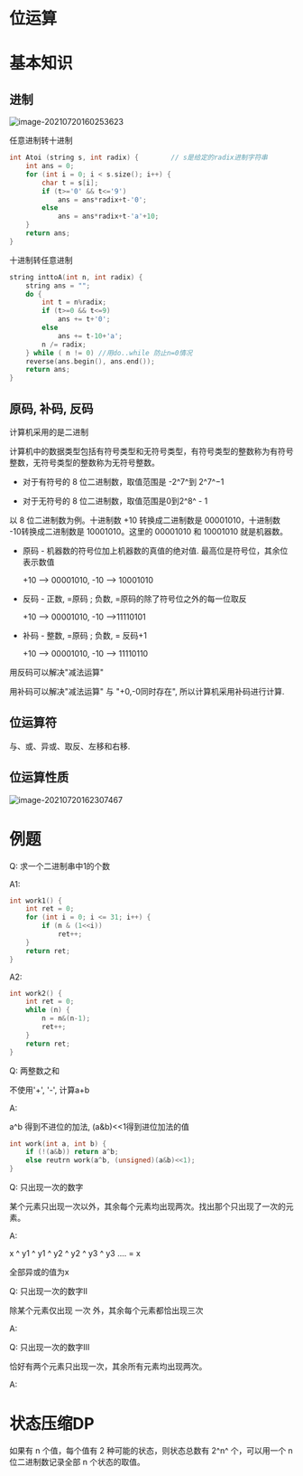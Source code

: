 # 位运算



# 基本知识

## 进制

![image-20210720160253623](C:\Users\win10\AppData\Roaming\Typora\typora-user-images\image-20210720160253623.png)



任意进制转十进制

```cpp
int Atoi (string s, int radix) {		// s是给定的radix进制字符串
    int ans = 0;
    for (int i = 0; i < s.size(); i++) {
        char t = s[i];
        if (t>='0' && t<='9') 
            ans = ans*radix+t-'0';
        else 
            ans = ans*radix+t-'a'+10;
    }
    return ans;
}
```



十进制转任意进制

```cpp
string inttoA(int n, int radix) {
    string ans = "";
    do {
        int t = n%radix;
        if (t>=0 && t<=9) 
        	ans += t+'0';
       	else 
            ans += t-10+'a';
        n /= radix;
    } while ( n != 0) //用do..while 防止n=0情况
   	reverse(ans.begin(), ans.end());
    return ans;
}
```



## 原码, 补码, 反码

计算机采用的是二进制

计算机中的数据类型包括有符号类型和无符号类型，有符号类型的整数称为有符号整数，无符号类型的整数称为无符号整数。

- 对于有符号的 8 位二进制数，取值范围是 -2^7^到 2^7^−1

- 对于无符号的 8 位二进制数，取值范围是0到2^8^ - 1

以 8 位二进制数为例。十进制数 +10 转换成二进制数是 00001010，十进制数 -10转换成二进制数是 10001010。这里的 00001010 和 10001010 就是机器数。

- 原码 - 机器数的符号位加上机器数的真值的绝对值. 最高位是符号位，其余位表示数值

  +10 --> 00001010, -10 --> 10001010

- 反码 - 正数, =原码 ; 负数, =原码的除了符号位之外的每一位取反

  +10 --> 00001010, -10 -->11110101

- 补码 - 整数, =原码 ; 负数, = 反码+1

  +10 --> 00001010, -10 --> 11110110

用反码可以解决"减法运算"

用补码可以解决"减法运算" 与 "+0,-0同时存在", 所以计算机采用补码进行计算.

## 位运算符

与、或、异或、取反、左移和右移.

## 位运算性质

![image-20210720162307467](C:\Users\win10\AppData\Roaming\Typora\typora-user-images\image-20210720162307467.png)



# 例题

Q: 求一个二进制串中1的个数

A1:

```cpp
int work1() {
    int ret = 0;
	for (int i = 0; i <= 31; i++) {
    	if (n & (1<<i)) 
    	    ret++;
	}
	return ret;
}
```

A2:

```cpp
int work2() {
    int ret = 0;
    while (n) {
        n = n&(n-1);
        ret++;
    }
    return ret;
}
```



Q: 两整数之和

不使用'+', '-', 计算a+b

A:

a^b 得到不进位的加法,   (a&b)<<1得到进位加法的值

```cpp
int work(int a, int b) {
	if (!(a&b)) return a^b;
	else reutrn work(a^b, (unsigned)(a&b)<<1);
}
```



Q: 只出现一次的数字

某个元素只出现一次以外，其余每个元素均出现两次。找出那个只出现了一次的元素。

A:

x ^ y1 ^ y1 ^ y2 ^ y2 ^ y3 ^ y3 .... = x

全部异或的值为x



Q: 只出现一次的数字Ⅱ

除某个元素仅出现 一次 外，其余每个元素都恰出现三次 

A:





Q: 只出现一次的数字Ⅲ

恰好有两个元素只出现一次，其余所有元素均出现两次。

A:







# 状态压缩DP

如果有 n 个值，每个值有 2 种可能的状态，则状态总数有 2^n^ 个，可以用一个 n 位二进制数记录全部 n 个状态的取值。





